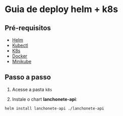 # Guia de deploy helm + k8s

## Pré-requisitos

- [Helm](https://helm.sh/docs/intro/install/)
- [Kubectl](https://kubernetes.io/docs/tasks/tools/install-kubectl/)
- [K8s](https://kubernetes.io/docs/setup/)
- [Docker](https://docs.docker.com/get-docker/)
- [Minikube](https://minikube.sigs.k8s.io/docs/start/)

## Passo a passo

1. Acesse a pasta `k8s`

2. Instale o chart **lanchonete-api**:

```bash
helm install lanchonete-api ./lanchonete-api
```
